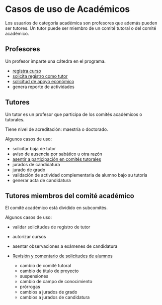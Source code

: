 # Casos de uso de Académicos

Los usuarios de categoría académica son profesores que además pueden
ser tutores. Un tutor puede ser miembro de un comité tutoral o del
comité académico.


## Profesores

Un profesor imparte una cátedra en el programa.

- [registra curso](registrar_curso.md)
- [solicita registro como tutor](registrar_profesor_como_tutor.md)
- [solicitud de apoyo económico](solicitud_de_apoyo_economico.md)
- genera reporte de actividades

## Tutores

Un tutor es un profesor que participa de los comités académicos o
tutorales.

Tiene nivel de acreditación: maestría o doctorado.

Algunos casos de uso:

- solicitar baja de tutor
- aviso de ausencia por sabático u otra razón
- [asentir a participación en comités tutorales](respuesta_a_la_solicitud_del_alumno.md)
- jurados de candidatura
- jurado de grado
- validación de actividad complementaria de alumno bajo su tutoría
- generar acta de candidatura

## Tutores miembros del comité académico

El comité académico está dividido en subcomités.

Algunos casos de uso:

- validar solicitudes de registro de tutor
- autorizar cursos
- asentar observaciones a exámenes de candidatura

- [Revisión y comentario de solicitudes de alumnos](revision_comentarios_solicitudes_alumnos.md)
  - cambio de comité tutoral
  - cambio de título de proyecto
  - suspensiones
  - cambio de campo de conocimiento
  - prórrogas
  - cambios a jurados de grado
  - cambios a jurados de candidatura


